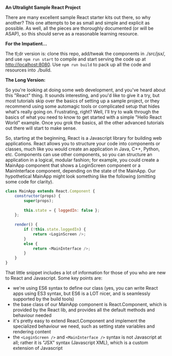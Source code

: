__**An Ultralight Sample React Project**__

There are many excellent sample React starter kits out there, so why another?  This one attempts to be as small and
simple and explicit as possible.  As well, all the pieces are thoroughly documented (or will be ASAP), so this should
serve as a reasonable learning resource.


**For the Impatient...**

The tl;dr version is: clone this repo, add/tweak the components in ./src/jsx/, and use `npm run start` to compile and start
serving the code up at [http://localhost:8080](http://localhost:8080).  Use `npm run build` to pack up all the code and 
resources into ./build.
 

**The Long Version:**

So you're looking at doing some web development, and you've heard about this "React" thing.  It sounds interesting, and
you'd like to give it a try, but most tutorials skip over the basics of setting up a sample project, or they recommend
using some automagic tools or complicated setup that hides what's really going on.  Frustrating, right?  Well, I'll try
to walk through the basics of what you need to know to get started with a simple "Hello React World" example.  Once you
grok the basics, all the other advanced tutorials out there will start to make sense.

So, starting at the beginning, React is a Javascript library for building web applications.  React allows you to structure 
your code into components or classes, much like you would create an application in Java, C++, Python, etc.  Components 
can use other components, so you can structure an application in a logical, modular fashion; for example, you could create 
a MainApp component that shows a LoginScreen component or a MainInterface component, depending on the state of the 
MainApp.  Our hypothetical MainApp might look something like the following (omitting some code for clarity).

```javascript
class MainApp extends React.Component {
    constructor(props) {
        super(props);
        
        this.state = { loggedIn: false };
    };
    
    render() {
        if (!this.state.loggedIn) {
            return <LoginScreen />; 
        }
        else {
            return <MainInterface />;
        }
    }
}
```

That little snippet includes a lot of information for those of you who are new to React and Javascript.  Some key points are:

* we're using ES6 syntax to define our class (yes, you can write React apps using ES3 syntax, but ES6 is a LOT nicer, and is seamlessly supported by the build tools)
* the base class of our MainApp component is React.Component, which is provided by the React lib, and provides all the default methods and behaviour needed
* it's pretty easy to extend React.Component and implement the specialized behaviour we need, such as setting state variables and rendering content
* the `<LoginScreen />` and `<MainInterface />` syntax is not Javascript at all; rather it is "JSX" syntax (Javascript XML), which is a custom extension of Javascript
 
 

